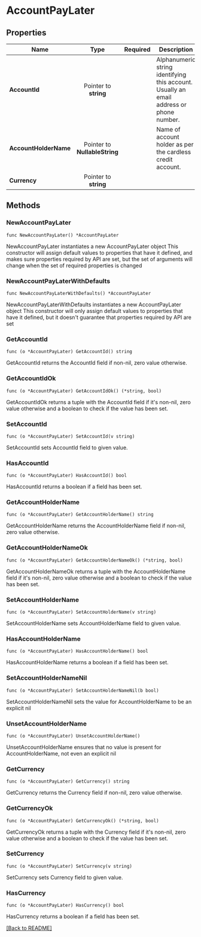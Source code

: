 # AccountPayLater


## Properties
| Name | Type | Required | Description | Examples |
|------------|:-------------:|:-------------:|-------------|:-------------:|
| **AccountId** | Pointer to **string** |  | Alphanumeric string identifying this account. Usually an email address or phone number. |  |
| **AccountHolderName** | Pointer to **NullableString** |  | Name of account holder as per the cardless credit account. |  |
| **Currency** | Pointer to **string** |  |  |  |

## Methods

### NewAccountPayLater

`func NewAccountPayLater() *AccountPayLater`

NewAccountPayLater instantiates a new AccountPayLater object
This constructor will assign default values to properties that have it defined,
and makes sure properties required by API are set, but the set of arguments
will change when the set of required properties is changed

### NewAccountPayLaterWithDefaults

`func NewAccountPayLaterWithDefaults() *AccountPayLater`

NewAccountPayLaterWithDefaults instantiates a new AccountPayLater object
This constructor will only assign default values to properties that have it defined,
but it doesn't guarantee that properties required by API are set

### GetAccountId

`func (o *AccountPayLater) GetAccountId() string`

GetAccountId returns the AccountId field if non-nil, zero value otherwise.

### GetAccountIdOk

`func (o *AccountPayLater) GetAccountIdOk() (*string, bool)`

GetAccountIdOk returns a tuple with the AccountId field if it's non-nil, zero value otherwise
and a boolean to check if the value has been set.

### SetAccountId

`func (o *AccountPayLater) SetAccountId(v string)`

SetAccountId sets AccountId field to given value.

### HasAccountId

`func (o *AccountPayLater) HasAccountId() bool`

HasAccountId returns a boolean if a field has been set.

### GetAccountHolderName

`func (o *AccountPayLater) GetAccountHolderName() string`

GetAccountHolderName returns the AccountHolderName field if non-nil, zero value otherwise.

### GetAccountHolderNameOk

`func (o *AccountPayLater) GetAccountHolderNameOk() (*string, bool)`

GetAccountHolderNameOk returns a tuple with the AccountHolderName field if it's non-nil, zero value otherwise
and a boolean to check if the value has been set.

### SetAccountHolderName

`func (o *AccountPayLater) SetAccountHolderName(v string)`

SetAccountHolderName sets AccountHolderName field to given value.

### HasAccountHolderName

`func (o *AccountPayLater) HasAccountHolderName() bool`

HasAccountHolderName returns a boolean if a field has been set.

### SetAccountHolderNameNil

`func (o *AccountPayLater) SetAccountHolderNameNil(b bool)`

 SetAccountHolderNameNil sets the value for AccountHolderName to be an explicit nil

### UnsetAccountHolderName
`func (o *AccountPayLater) UnsetAccountHolderName()`

UnsetAccountHolderName ensures that no value is present for AccountHolderName, not even an explicit nil
### GetCurrency

`func (o *AccountPayLater) GetCurrency() string`

GetCurrency returns the Currency field if non-nil, zero value otherwise.

### GetCurrencyOk

`func (o *AccountPayLater) GetCurrencyOk() (*string, bool)`

GetCurrencyOk returns a tuple with the Currency field if it's non-nil, zero value otherwise
and a boolean to check if the value has been set.

### SetCurrency

`func (o *AccountPayLater) SetCurrency(v string)`

SetCurrency sets Currency field to given value.

### HasCurrency

`func (o *AccountPayLater) HasCurrency() bool`

HasCurrency returns a boolean if a field has been set.


[[Back to README]](../../README.md)


